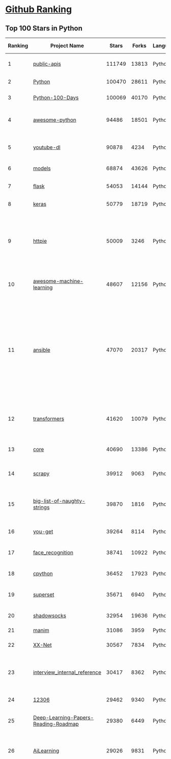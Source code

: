 [Github Ranking](../README.md)
==========

## Top 100 Stars in Python

| Ranking | Project Name | Stars | Forks | Language | Open Issues | Description | Last Commit |
| ------- | ------------ | ----- | ----- | -------- | ----------- | ----------- | ----------- |
| 1 | [public-apis](https://github.com/public-apis/public-apis) | 111749 | 13813 | Python | 258 | A collective list of free APIs for use in software and web development. | 2021-03-01T20:52:43Z |
| 2 | [Python](https://github.com/TheAlgorithms/Python) | 100470 | 28611 | Python | 47 | All Algorithms implemented in Python | 2021-03-01T22:48:44Z |
| 3 | [Python-100-Days](https://github.com/jackfrued/Python-100-Days) | 100069 | 40170 | Python | 540 | Python - 100天从新手到大师 | 2021-02-15T04:29:29Z |
| 4 | [awesome-python](https://github.com/vinta/awesome-python) | 94486 | 18501 | Python | 133 | A curated list of awesome Python frameworks, libraries, software and resources | 2021-02-25T14:54:19Z |
| 5 | [youtube-dl](https://github.com/ytdl-org/youtube-dl) | 90878 | 4234 | Python | 3933 | Command-line program to download videos from YouTube.com and other video sites | 2021-03-01T23:21:43Z |
| 6 | [models](https://github.com/tensorflow/models) | 68874 | 43626 | Python | 1101 | Models and examples built with TensorFlow | 2021-03-01T22:03:26Z |
| 7 | [flask](https://github.com/pallets/flask) | 54053 | 14144 | Python | 26 | The Python micro framework for building web applications. | 2021-03-01T15:25:16Z |
| 8 | [keras](https://github.com/keras-team/keras) | 50779 | 18719 | Python | 3215 | Deep Learning for humans | 2021-03-02T02:47:43Z |
| 9 | [httpie](https://github.com/httpie/httpie) | 50009 | 3246 | Python | 141 | As easy as /aitch-tee-tee-pie/ 🥧 Modern, user-friendly command-line HTTP client for the API era. JSON support, colors, sessions, downloads, plugins & more. https://twitter.com/httpie | 2021-02-27T16:54:56Z |
| 10 | [awesome-machine-learning](https://github.com/josephmisiti/awesome-machine-learning) | 48607 | 12156 | Python | 1 | A curated list of awesome Machine Learning frameworks, libraries and software. | 2021-02-28T17:15:04Z |
| 11 | [ansible](https://github.com/ansible/ansible) | 47070 | 20317 | Python | 1890 | Ansible is a radically simple IT automation platform that makes your applications and systems easier to deploy and maintain. Automate everything from code deployment to network configuration to cloud management, in a language that approaches plain English, using SSH, with no agents to install on remote systems. https://docs.ansible.com. | 2021-03-02T00:10:46Z |
| 12 | [transformers](https://github.com/huggingface/transformers) | 41620 | 10079 | Python | 702 | 🤗Transformers: State-of-the-art Natural Language Processing for Pytorch and TensorFlow 2.0. | 2021-03-02T02:39:15Z |
| 13 | [core](https://github.com/home-assistant/core) | 40690 | 13386 | Python | 1587 | :house_with_garden: Open source home automation that puts local control and privacy first | 2021-03-02T02:25:28Z |
| 14 | [scrapy](https://github.com/scrapy/scrapy) | 39912 | 9063 | Python | 787 | Scrapy, a fast high-level web crawling & scraping framework for Python. | 2021-03-02T03:00:41Z |
| 15 | [big-list-of-naughty-strings](https://github.com/minimaxir/big-list-of-naughty-strings) | 39870 | 1816 | Python | 74 | The Big List of Naughty Strings is a list of strings which have a high probability of causing issues when used as user-input data. | 2021-02-22T01:19:23Z |
| 16 | [you-get](https://github.com/soimort/you-get) | 39264 | 8114 | Python | 351 | :arrow_double_down: Dumb downloader that scrapes the web | 2021-03-01T22:48:07Z |
| 17 | [face_recognition](https://github.com/ageitgey/face_recognition) | 38741 | 10922 | Python | 588 | The world's simplest facial recognition api for Python and the command line | 2021-02-14T15:50:55Z |
| 18 | [cpython](https://github.com/python/cpython) | 36452 | 17923 | Python | 1449 | The Python programming language | 2021-03-02T02:52:03Z |
| 19 | [superset](https://github.com/apache/superset) | 35671 | 6940 | Python | 745 | Apache Superset is a Data Visualization and Data Exploration Platform | 2021-03-02T01:11:21Z |
| 20 | [shadowsocks](https://github.com/shadowsocks/shadowsocks) | 32954 | 19636 | Python | 447 | None | 2021-02-28T20:39:55Z |
| 21 | [manim](https://github.com/3b1b/manim) | 31086 | 3959 | Python | 308 | Animation engine for explanatory math videos | 2021-03-01T06:41:46Z |
| 22 | [XX-Net](https://github.com/XX-net/XX-Net) | 30567 | 7834 | Python | 7690 | A proxy tool to bypass GFW. | 2021-01-20T11:06:31Z |
| 23 | [interview_internal_reference](https://github.com/0voice/interview_internal_reference) | 30417 | 8362 | Python | 23 | 2021年最新总结，阿里，腾讯，百度，美团，头条等技术面试题目，以及答案，专家出题人分析汇总。 | 2021-02-24T02:53:16Z |
| 24 | [12306](https://github.com/testerSunshine/12306) | 29462 | 9340 | Python | 258 | 12306智能刷票，订票 | 2021-01-11T03:52:27Z |
| 25 | [Deep-Learning-Papers-Reading-Roadmap](https://github.com/floodsung/Deep-Learning-Papers-Reading-Roadmap) | 29380 | 6449 | Python | 83 | Deep Learning papers reading roadmap for anyone who are eager to learn this amazing tech! | 2021-02-01T15:08:16Z |
| 26 | [AiLearning](https://github.com/apachecn/AiLearning) | 29026 | 9831 | Python | 33 | AiLearning: 机器学习 - MachineLearning - ML、深度学习 - DeepLearning - DL、自然语言处理 NLP | 2021-01-20T16:02:37Z |
| 27 | [funNLP](https://github.com/fighting41love/funNLP) | 28941 | 8576 | Python | 13 | 中英文敏感词、语言检测、中外手机/电话归属地/运营商查询、名字推断性别、手机号抽取、身份证抽取、邮箱抽取、中日文人名库、中文缩写库、拆字词典、词汇情感值、停用词、反动词表、暴恐词表、繁简体转换、英文模拟中文发音、汪峰歌词生成器、职业名称词库、同义词库、反义词库、否定词库、汽车品牌词库、汽车零件词库、连续英文切割、各种中文词向量、公司名字大全、古诗词库、IT词库、财经词库、成语词库、地名词库、历史名人词库、诗词词库、医学词库、饮食词库、法律词库、汽车词库、动物词库、中文聊天语料、中文谣言数据、百度中文问答数据集、句子相似度匹配算法集合、bert资源、文本生成&摘要相关工具、cocoNLP信息抽取工具、国内电话号码正则匹配、清华大学XLORE:中英文跨语言百科知识图谱、清华大学人工智能技术系列报告、自然语言生成、NLU太难了系列、自动对联数据及机器人、用户名黑名单列表、罪名法务名词及分类模型、微信公众号语料、cs224n深度学习自然语言处理课程、中文手写汉字识别、中文自然语言处理 语料/数据集、变量命名神器、分词语料库+代码、任务型对话英文数据集、ASR 语音数据集 + 基于深度学习的中文语音识别系统、笑声检测器、Microsoft多语言数字/单位/如日期时间识别包、中华新华字典数据库及api(包括常用歇后语、成语、词语和汉字)、文档图谱自动生成、SpaCy 中文模型、Common Voice语音识别数据集新版、神经网络关系抽取、基于bert的命名实体识别、关键词(Keyphrase)抽取包pke、基于医疗领域知识图谱的问答系统、基于依存句法与语义角色标注的事件三元组抽取、依存句法分析4万句高质量标注数据、cnocr：用来做中文OCR的Python3包、中文人物关系知识图谱项目、中文nlp竞赛项目及代码汇总、中文字符数据、speech-aligner: 从“人声语音”及其“语言文本”产生音素级别时间对齐标注的工具、AmpliGraph: 知识图谱表示学习(Python)库：知识图谱概念链接预测、Scattertext 文本可视化(python)、语言/知识表示工具：BERT & ERNIE、中文对比英文自然语言处理NLP的区别综述、Synonyms中文近义词工具包、HarvestText领域自适应文本挖掘工具（新词发现-情感分析-实体链接等）、word2word：(Python)方便易用的多语言词-词对集：62种语言/3,564个多语言对、语音识别语料生成工具：从具有音频/字幕的在线视频创建自动语音识别(ASR)语料库、构建医疗实体识别的模型（包含词典和语料标注）、单文档非监督的关键词抽取、Kashgari中使用gpt-2语言模型、开源的金融投资数据提取工具、文本自动摘要库TextTeaser: 仅支持英文、人民日报语料处理工具集、一些关于自然语言的基本模型、基于14W歌曲知识库的问答尝试--功能包括歌词接龙and已知歌词找歌曲以及歌曲歌手歌词三角关系的问答、基于Siamese bilstm模型的相似句子判定模型并提供训练数据集和测试数据集、用Transformer编解码模型实现的根据Hacker News文章标题自动生成评论、用BERT进行序列标记和文本分类的模板代码、LitBank：NLP数据集——支持自然语言处理和计算人文学科任务的100部带标记英文小说语料、百度开源的基准信息抽取系统、虚假新闻数据集、Facebook: LAMA语言模型分析，提供Transformer-XL/BERT/ELMo/GPT预训练语言模型的统一访问接口、CommonsenseQA：面向常识的英文QA挑战、中文知识图谱资料、数据及工具、各大公司内部里大牛分享的技术文档 PDF 或者 PPT、自然语言生成SQL语句（英文）、中文NLP数据增强（EDA）工具、英文NLP数据增强工具 、基于医药知识图谱的智能问答系统、京东商品知识图谱、基于mongodb存储的军事领域知识图谱问答项目、基于远监督的中文关系抽取、语音情感分析、中文ULMFiT-情感分析-文本分类-语料及模型、一个拍照做题程序、世界各国大规模人名库、一个利用有趣中文语料库 qingyun 训练出来的中文聊天机器人、中文聊天机器人seqGAN、省市区镇行政区划数据带拼音标注、教育行业新闻语料库包含自动文摘功能、开放了对话机器人-知识图谱-语义理解-自然语言处理工具及数据、中文知识图谱：基于百度百科中文页面-抽取三元组信息-构建中文知识图谱、masr: 中文语音识别-提供预训练模型-高识别率、Python音频数据增广库、中文全词覆盖BERT及两份阅读理解数据、ConvLab：开源多域端到端对话系统平台、中文自然语言处理数据集、基于最新版本rasa搭建的对话系统、基于TensorFlow和BERT的管道式实体及关系抽取、一个小型的证券知识图谱/知识库、复盘所有NLP比赛的TOP方案、OpenCLaP：多领域开源中文预训练语言模型仓库、UER：基于不同语料+编码器+目标任务的中文预训练模型仓库、中文自然语言处理向量合集、基于金融-司法领域(兼有闲聊性质)的聊天机器人、g2pC：基于上下文的汉语读音自动标记模块、Zincbase 知识图谱构建工具包、诗歌质量评价/细粒度情感诗歌语料库、快速转化「中文数字」和「阿拉伯数字」、百度知道问答语料库、基于知识图谱的问答系统、jieba_fast 加速版的jieba、正则表达式教程、中文阅读理解数据集、基于BERT等最新语言模型的抽取式摘要提取、Python利用深度学习进行文本摘要的综合指南、知识图谱深度学习相关资料整理、维基大规模平行文本语料、StanfordNLP 0.2.0：纯Python版自然语言处理包、NeuralNLP-NeuralClassifier：腾讯开源深度学习文本分类工具、端到端的封闭域对话系统、中文命名实体识别：NeuroNER vs. BertNER、新闻事件线索抽取、2019年百度的三元组抽取比赛：“科学空间队”源码、基于依存句法的开放域文本知识三元组抽取和知识库构建、中文的GPT2训练代码、ML-NLP - 机器学习(Machine Learning)NLP面试中常考到的知识点和代码实现、nlp4han:中文自然语言处理工具集(断句/分词/词性标注/组块/句法分析/语义分析/NER/N元语法/HMM/代词消解/情感分析/拼写检查、XLM：Facebook的跨语言预训练语言模型、用基于BERT的微调和特征提取方法来进行知识图谱百度百科人物词条属性抽取、中文自然语言处理相关的开放任务-数据集-当前最佳结果、CoupletAI - 基于CNN+Bi-LSTM+Attention 的自动对对联系统、抽象知识图谱、MiningZhiDaoQACorpus - 580万百度知道问答数据挖掘项目、brat rapid annotation tool: 序列标注工具、大规模中文知识图谱数据：1.4亿实体、数据增强在机器翻译及其他nlp任务中的应用及效果、allennlp阅读理解:支持多种数据和模型、PDF表格数据提取工具 、 Graphbrain：AI开源软件库和科研工具，目的是促进自动意义提取和文本理解以及知识的探索和推断、简历自动筛选系统、基于命名实体识别的简历自动摘要、中文语言理解测评基准，包括代表性的数据集&基准模型&语料库&排行榜、树洞 OCR 文字识别 、从包含表格的扫描图片中识别表格和文字、语声迁移、Python口语自然语言处理工具集(英文)、 similarity：相似度计算工具包，java编写、海量中文预训练ALBERT模型 、Transformers 2.0 、基于大规模音频数据集Audioset的音频增强 、Poplar：网页版自然语言标注工具、图片文字去除，可用于漫画翻译 、186种语言的数字叫法库、Amazon发布基于知识的人-人开放领域对话数据集 、中文文本纠错模块代码、繁简体转换 、 Python实现的多种文本可读性评价指标、类似于人名/地名/组织机构名的命名体识别数据集 、东南大学《知识图谱》研究生课程(资料)、. 英文拼写检查库 、 wwsearch是企业微信后台自研的全文检索引擎、CHAMELEON：深度学习新闻推荐系统元架构 、 8篇论文梳理BERT相关模型进展与反思、DocSearch：免费文档搜索引擎、 LIDA：轻量交互式对话标注工具 、aili - the fastest in-memory index in the East 东半球最快并发索引 、知识图谱车音工作项目、自然语言生成资源大全 、中日韩分词库mecab的Python接口库、中文文本摘要/关键词提取、汉字字符特征提取器 (featurizer)，提取汉字的特征（发音特征、字形特征）用做深度学习的特征、中文生成任务基准测评 、中文缩写数据集、中文任务基准测评 - 代表性的数据集-基准(预训练)模型-语料库-baseline-工具包-排行榜、PySS3：面向可解释AI的SS3文本分类器机器可视化工具 、中文NLP数据集列表、COPE - 格律诗编辑程序、doccano：基于网页的开源协同多语言文本标注工具 、PreNLP：自然语言预处理库、简单的简历解析器，用来从简历中提取关键信息、用于中文闲聊的GPT2模型：GPT2-chitchat、基于检索聊天机器人多轮响应选择相关资源列表(Leaderboards、Datasets、Papers)、(Colab)抽象文本摘要实现集锦(教程 、词语拼音数据、高效模糊搜索工具、NLP数据增广资源集、微软对话机器人框架 、 GitHub Typo Corpus：大规模GitHub多语言拼写错误/语法错误数据集、TextCluster：短文本聚类预处理模块 Short text cluster、面向语音识别的中文文本规范化、BLINK：最先进的实体链接库、BertPunc：基于BERT的最先进标点修复模型、Tokenizer：快速、可定制的文本词条化库、中文语言理解测评基准，包括代表性的数据集、基准(预训练)模型、语料库、排行榜、spaCy 医学文本挖掘与信息提取 、 NLP任务示例项目代码集、 python拼写检查库、chatbot-list - 行业内关于智能客服、聊天机器人的应用和架构、算法分享和介绍、语音质量评价指标(MOSNet, BSSEval, STOI, PESQ, SRMR)、 用138GB语料训练的法文RoBERTa预训练语言模型 、BERT-NER-Pytorch：三种不同模式的BERT中文NER实验、无道词典 - 有道词典的命令行版本，支持英汉互查和在线查询、2019年NLP亮点回顾、 Chinese medical dialogue data 中文医疗对话数据集 、最好的汉字数字(中文数字)-阿拉伯数字转换工具、 基于百科知识库的中文词语多词义/义项获取与特定句子词语语义消歧、awesome-nlp-sentiment-analysis - 情感分析、情绪原因识别、评价对象和评价词抽取、LineFlow：面向所有深度学习框架的NLP数据高效加载器、中文医学NLP公开资源整理 、MedQuAD：(英文)医学问答数据集、将自然语言数字串解析转换为整数和浮点数、Transfer Learning in Natural Language Processing (NLP) 、面向语音识别的中文/英文发音辞典、Tokenizers：注重性能与多功能性的最先进分词器、CLUENER 细粒度命名实体识别 Fine Grained Named Entity Recognition、 基于BERT的中文命名实体识别、中文谣言数据库、NLP数据集/基准任务大列表、nlp相关的一些论文及代码, 包括主题模型、词向量(Word Embedding)、命名实体识别(NER)、文本分类(Text Classificatin)、文本生成(Text Generation)、文本相似性(Text Similarity)计算等，涉及到各种与nlp相关的算法，基于keras和tensorflow 、Python文本挖掘/NLP实战示例、 Blackstone：面向非结构化法律文本的spaCy pipeline和NLP模型通过同义词替换实现文本“变脸” 、中文 预训练 ELECTREA 模型: 基于对抗学习 pretrain Chinese Model 、albert-chinese-ner - 用预训练语言模型ALBERT做中文NER 、基于GPT2的特定主题文本生成/文本增广、开源预训练语言模型合集、多语言句向量包、编码、标记和实现：一种可控高效的文本生成方法、 英文脏话大列表 、attnvis：GPT2、BERT等transformer语言模型注意力交互可视化、CoVoST：Facebook发布的多语种语音-文本翻译语料库，包括11种语言(法语、德语、荷兰语、俄语、西班牙语、意大利语、土耳其语、波斯语、瑞典语、蒙古语和中文)的语音、文字转录及英文译文、Jiagu自然语言处理工具 - 以BiLSTM等模型为基础，提供知识图谱关系抽取 中文分词 词性标注 命名实体识别 情感分析 新词发现 关键词 文本摘要 文本聚类等功能、用unet实现对文档表格的自动检测，表格重建、NLP事件提取文献资源列表 、 金融领域自然语言处理研究资源大列表、CLUEDatasetSearch - 中英文NLP数据集：搜索所有中文NLP数据集，附常用英文NLP数据集 、medical_NER - 中文医学知识图谱命名实体识别 、(哈佛)讲因果推理的免费书、知识图谱相关学习资料/数据集/工具资源大列表、Forte：灵活强大的自然语言处理pipeline工具集 、Python字符串相似性算法库、PyLaia：面向手写文档分析的深度学习工具包、TextFooler：针对文本分类/推理的对抗文本生成模块、Haystack：灵活、强大的可扩展问答(QA)框架、中文关键短语抽取工具 | 2020-12-22T20:11:33Z |
| 28 | [localstack](https://github.com/localstack/localstack) | 28826 | 2274 | Python | 256 | 💻  A fully functional local AWS cloud stack. Develop and test your cloud & Serverless apps offline! | 2021-03-01T19:32:24Z |
| 29 | [pandas](https://github.com/pandas-dev/pandas) | 28671 | 11946 | Python | 3664 | Flexible and powerful data analysis / manipulation library for Python, providing labeled data structures similar to R data.frame objects, statistical functions, and much more | 2021-03-02T01:29:52Z |
| 30 | [fastapi](https://github.com/tiangolo/fastapi) | 28017 | 1901 | Python | 701 | FastAPI framework, high performance, easy to learn, fast to code, ready for production | 2021-03-02T03:00:10Z |
| 31 | [certbot](https://github.com/certbot/certbot) | 27754 | 3052 | Python | 578 | Certbot is EFF's tool to obtain certs from Let's Encrypt and (optionally) auto-enable HTTPS on your server.  It can also act as a client for any other CA that uses the ACME protocol. | 2021-03-01T20:56:23Z |
| 32 | [bert](https://github.com/google-research/bert) | 27111 | 7663 | Python | 777 | TensorFlow code and pre-trained models for BERT | 2021-02-25T12:31:57Z |
| 33 | [jieba](https://github.com/fxsjy/jieba) | 25604 | 6122 | Python | 598 | 结巴中文分词 | 2020-12-05T18:32:32Z |
| 34 | [DeepFaceLab](https://github.com/iperov/DeepFaceLab) | 24129 | 5479 | Python | 266 | DeepFaceLab is the leading software for creating deepfakes. | 2021-02-26T12:32:50Z |
| 35 | [rich](https://github.com/willmcgugan/rich) | 23713 | 695 | Python | 11 | Rich is a Python library for rich text and beautiful formatting in the terminal. | 2021-03-01T22:37:53Z |
| 36 | [cheat.sh](https://github.com/chubin/cheat.sh) | 23641 | 1196 | Python | 83 | the only cheat sheet you need | 2021-02-28T17:26:58Z |
| 37 | [gym](https://github.com/openai/gym) | 23570 | 6725 | Python | 261 | A toolkit for developing and comparing reinforcement learning algorithms. | 2021-02-28T14:52:40Z |
| 38 | [Real-Time-Voice-Cloning](https://github.com/CorentinJ/Real-Time-Voice-Cloning) | 23209 | 4472 | Python | 12 | Clone a voice in 5 seconds to generate arbitrary speech in real-time | 2021-02-23T14:11:03Z |
| 39 | [YouCompleteMe](https://github.com/ycm-core/YouCompleteMe) | 22561 | 2613 | Python | 34 | A code-completion engine for Vim | 2021-02-23T10:48:56Z |
| 40 | [linux-insides](https://github.com/0xAX/linux-insides) | 22409 | 2551 | Python | 42 | A little bit about a linux kernel | 2021-02-27T07:28:31Z |
| 41 | [PayloadsAllTheThings](https://github.com/swisskyrepo/PayloadsAllTheThings) | 22407 | 6583 | Python | 9 | A list of useful payloads and bypass for Web Application Security and Pentest/CTF | 2021-02-26T15:37:41Z |
| 42 | [HanLP](https://github.com/hankcs/HanLP) | 22171 | 5942 | Python | 4 | 中文分词 词性标注 命名实体识别 依存句法分析 语义依存分析 新词发现 关键词短语提取 自动摘要 文本分类聚类 拼音简繁转换 自然语言处理 | 2021-03-01T10:02:26Z |
| 43 | [interactive-coding-challenges](https://github.com/donnemartin/interactive-coding-challenges) | 21987 | 3498 | Python | 58 | 120+ interactive Python coding interview challenges (algorithms and data structures).  Includes Anki flashcards. | 2020-12-11T15:29:16Z |
| 44 | [compose](https://github.com/docker/compose) | 21968 | 3650 | Python | 484 | Define and run multi-container applications with Docker | 2021-03-01T22:23:50Z |
| 45 | [mitmproxy](https://github.com/mitmproxy/mitmproxy) | 21630 | 2783 | Python | 228 | An interactive TLS-capable intercepting HTTP proxy for penetration testers and software developers. | 2021-02-27T09:50:46Z |
| 46 | [pipenv](https://github.com/pypa/pipenv) | 21587 | 1600 | Python | 505 |  Python Development Workflow for Humans. | 2021-02-18T09:05:53Z |
| 47 | [ItChat](https://github.com/littlecodersh/ItChat) | 21235 | 4981 | Python | 231 | A complete and graceful API for Wechat. 微信个人号接口、微信机器人及命令行微信，三十行即可自定义个人号机器人。 | 2021-02-28T15:51:27Z |
| 48 | [sherlock](https://github.com/sherlock-project/sherlock) | 20785 | 2132 | Python | 86 | 🔎 Hunt down social media accounts by username across social networks | 2021-02-26T14:57:11Z |
| 49 | [python-cheatsheet](https://github.com/gto76/python-cheatsheet) | 20389 | 3855 | Python | 23 | Comprehensive Python Cheatsheet | 2021-03-01T12:03:30Z |
| 50 | [django-rest-framework](https://github.com/encode/django-rest-framework) | 20370 | 5572 | Python | 374 | Web APIs for Django. 🎸 | 2021-03-01T08:00:43Z |
| 51 | [d2l-zh](https://github.com/d2l-ai/d2l-zh) | 20182 | 5172 | Python | 4 | 《动手学深度学习》：面向中文读者、能运行、可讨论。中英文版被全球175所大学采用教学。 | 2021-03-01T20:56:49Z |
| 52 | [tornado](https://github.com/tornadoweb/tornado) | 19826 | 5334 | Python | 220 | Tornado is a Python web framework and asynchronous networking library, originally developed at FriendFeed. | 2021-02-25T08:20:45Z |
| 53 | [pytorch-tutorial](https://github.com/yunjey/pytorch-tutorial) | 19806 | 6279 | Python | 75 | PyTorch Tutorial for Deep Learning Researchers | 2020-12-21T07:28:47Z |
| 54 | [black](https://github.com/psf/black) | 19751 | 1271 | Python | 424 | The uncompromising Python code formatter | 2021-03-02T00:35:57Z |
| 55 | [spaCy](https://github.com/explosion/spaCy) | 19712 | 3322 | Python | 115 | 💫 Industrial-strength Natural Language Processing (NLP) in Python | 2021-03-02T00:24:22Z |
| 56 | [ML-From-Scratch](https://github.com/eriklindernoren/ML-From-Scratch) | 19519 | 3750 | Python | 37 | Machine Learning From Scratch. Bare bones NumPy implementations of machine learning models and algorithms with a focus on accessibility. Aims to cover everything from linear regression to deep learning. | 2020-12-21T21:14:19Z |
| 57 | [sqlmap](https://github.com/sqlmapproject/sqlmap) | 19464 | 4195 | Python | 42 | Automatic SQL injection and database takeover tool | 2021-02-25T11:19:13Z |
| 58 | [algorithms](https://github.com/keon/algorithms) | 18803 | 3862 | Python | 150 | Minimal examples of data structures and algorithms in Python | 2021-02-09T04:53:57Z |
| 59 | [python-fire](https://github.com/google/python-fire) | 18723 | 1131 | Python | 94 | Python Fire is a library for automatically generating command line interfaces (CLIs) from absolutely any Python object. | 2021-02-28T17:53:33Z |
| 60 | [redash](https://github.com/getredash/redash) | 18299 | 3148 | Python | 599 | Make Your Company Data Driven. Connect to any data source, easily visualize, dashboard and share your data. | 2021-03-01T18:10:37Z |
| 61 | [algo](https://github.com/wangzheng0822/algo) | 18002 | 5832 | Python | 131 | 数据结构和算法必知必会的50个代码实现 | 2021-02-12T18:32:58Z |
| 62 | [glances](https://github.com/nicolargo/glances) | 17930 | 1175 | Python | 194 | Glances an Eye on your system. A top/htop alternative for GNU/Linux, BSD, Mac OS and Windows operating systems. | 2021-02-28T09:21:27Z |
| 63 | [NLP-progress](https://github.com/sebastianruder/NLP-progress) | 17887 | 3063 | Python | 27 | Repository to track the progress in Natural Language Processing (NLP), including the datasets and the current state-of-the-art for the most common NLP tasks. | 2021-02-20T12:45:04Z |
| 64 | [macOS-Security-and-Privacy-Guide](https://github.com/drduh/macOS-Security-and-Privacy-Guide) | 17764 | 1249 | Python | 7 | Guide to securing and improving privacy on macOS | 2020-11-11T19:58:48Z |
| 65 | [tqdm](https://github.com/tqdm/tqdm) | 17592 | 909 | Python | 276 | A Fast, Extensible Progress Bar for Python and CLI | 2021-03-01T18:33:15Z |
| 66 | [hosts](https://github.com/StevenBlack/hosts) | 17320 | 1547 | Python | 33 | Consolidating and extending hosts files from several well-curated sources. You can optionally pick extensions to block pornography, social media, and other categories. | 2021-02-28T19:28:03Z |
| 67 | [celery](https://github.com/celery/celery) | 16789 | 3954 | Python | 491 | Distributed Task Queue (development branch) | 2021-03-01T15:41:29Z |
| 68 | [numpy](https://github.com/numpy/numpy) | 16417 | 5304 | Python | 2247 | The fundamental package for scientific computing with Python. | 2021-03-01T22:29:22Z |
| 69 | [magenta](https://github.com/magenta/magenta) | 16342 | 3356 | Python | 301 | Magenta: Music and Art Generation with Machine Intelligence | 2021-02-18T16:24:31Z |
| 70 | [spleeter](https://github.com/deezer/spleeter) | 15695 | 1611 | Python | 81 | Deezer source separation library including pretrained models. | 2021-03-01T13:04:37Z |
| 71 | [Depix](https://github.com/beurtschipper/Depix) | 15635 | 1910 | Python | 9 | Recovers passwords from pixelized screenshots | 2021-02-17T09:35:09Z |
| 72 | [examples](https://github.com/pytorch/examples) | 15552 | 7273 | Python | 303 | A set of examples around pytorch in Vision, Text, Reinforcement Learning, etc. | 2021-02-23T09:06:50Z |
| 73 | [TensorFlow-Course](https://github.com/instillai/TensorFlow-Course) | 15478 | 3127 | Python | 2 | :satellite: Simple and ready-to-use tutorials for TensorFlow  | 2020-12-21T21:15:27Z |
| 74 | [locust](https://github.com/locustio/locust) | 15476 | 2059 | Python | 55 | Scalable user load testing tool written in Python | 2021-03-01T20:39:55Z |
| 75 | [CheatSheetSeries](https://github.com/OWASP/CheatSheetSeries) | 15449 | 2244 | Python | 42 | The OWASP Cheat Sheet Series was created to provide a concise collection of high value information on specific application security topics. | 2021-03-01T22:46:09Z |
| 76 | [bitcoinbook](https://github.com/bitcoinbook/bitcoinbook) | 15439 | 4277 | Python | 90 | Mastering Bitcoin 2nd Edition - Programming the Open Blockchain | 2021-03-02T02:42:51Z |
| 77 | [jumpserver](https://github.com/jumpserver/jumpserver) | 15317 | 4103 | Python | 138 | JumpServer 是全球首款开源的堡垒机，是符合 4A 的专业运维安全审计系统。 | 2021-03-01T11:27:56Z |
| 78 | [detectron2](https://github.com/facebookresearch/detectron2) | 15170 | 3869 | Python | 89 | Detectron2 is FAIR's next-generation platform for object detection and segmentation. | 2021-02-27T04:23:21Z |
| 79 | [ray](https://github.com/ray-project/ray) | 15021 | 2420 | Python | 1344 | An open source framework that provides a simple, universal API for building distributed applications. Ray is packaged with RLlib, a scalable reinforcement learning library, and Tune, a scalable hyperparameter tuning library. | 2021-03-02T02:40:20Z |
| 80 | [professional-programming](https://github.com/charlax/professional-programming) | 14935 | 1332 | Python | 0 | A collection of full-stack resources for programmers. | 2021-03-01T18:49:52Z |
| 81 | [toml](https://github.com/toml-lang/toml) | 14931 | 731 | Python | 37 | Tom's Obvious, Minimal Language | 2021-02-24T18:14:38Z |
| 82 | [pyspider](https://github.com/binux/pyspider) | 14895 | 3571 | Python | 279 | A Powerful Spider(Web Crawler) System in Python. | 2020-10-22T04:00:13Z |
| 83 | [bokeh](https://github.com/bokeh/bokeh) | 14749 | 3655 | Python | 627 | Interactive Data Visualization in the browser, from  Python | 2021-03-01T22:45:18Z |
| 84 | [ipython](https://github.com/ipython/ipython) | 14683 | 4138 | Python | 1473 | Official repository for IPython itself. Other repos in the IPython organization contain things like the website, documentation builds, etc. | 2021-02-26T23:42:08Z |
| 85 | [Awesome-Linux-Software](https://github.com/luong-komorebi/Awesome-Linux-Software) | 14671 | 1540 | Python | 24 | A list of awesome applications, software, tools and other materials for Linux distros.  | 2021-02-19T09:54:37Z |
| 86 | [sanic](https://github.com/sanic-org/sanic) | 14632 | 1315 | Python | 40 | Async Python 3.7+ web server/framework \| Build fast. Run fast. | 2021-03-01T21:08:30Z |
| 87 | [nginx-proxy](https://github.com/nginx-proxy/nginx-proxy) | 14464 | 2581 | Python | 685 | Automated nginx proxy for Docker containers using docker-gen | 2021-02-25T20:00:09Z |
| 88 | [pytorch-CycleGAN-and-pix2pix](https://github.com/junyanz/pytorch-CycleGAN-and-pix2pix) | 14365 | 4308 | Python | 329 | Image-to-Image Translation in PyTorch | 2021-03-02T00:40:20Z |
| 89 | [luigi](https://github.com/spotify/luigi) | 14262 | 2230 | Python | 70 | Luigi is a Python module that helps you build complex pipelines of batch jobs. It handles dependency resolution, workflow management, visualization etc. It also comes with Hadoop support built in.  | 2021-03-01T00:36:42Z |
| 90 | [gpt-2](https://github.com/openai/gpt-2) | 14232 | 3604 | Python | 126 | Code for the paper "Language Models are Unsupervised Multitask Learners" | 2021-01-24T05:14:38Z |
| 91 | [PySnooper](https://github.com/cool-RR/PySnooper) | 14221 | 885 | Python | 17 | Never use print for debugging again | 2021-02-27T09:15:00Z |
| 92 | [poetry](https://github.com/python-poetry/poetry) | 14063 | 1118 | Python | 1061 | Python dependency management and packaging made easy. | 2021-03-01T18:13:22Z |
| 93 | [dash](https://github.com/plotly/dash) | 14041 | 1431 | Python | 413 | Analytical Web Apps for Python, R, Julia, and Jupyter. No JavaScript Required. | 2021-02-22T17:45:01Z |
| 94 | [cookiecutter](https://github.com/cookiecutter/cookiecutter) | 13950 | 1413 | Python | 205 | A command-line utility that creates projects from cookiecutters (project templates), e.g. Python package projects, VueJS projects. | 2021-02-23T06:14:29Z |
| 95 | [python-telegram-bot](https://github.com/python-telegram-bot/python-telegram-bot) | 13923 | 2915 | Python | 30 | We have made you a wrapper you can't refuse | 2021-03-01T19:53:59Z |
| 96 | [wechat_jump_game](https://github.com/wangshub/wechat_jump_game) | 13897 | 4540 | Python | 33 | 微信《跳一跳》Python 辅助 | 2020-11-13T17:32:05Z |
| 97 | [mmdetection](https://github.com/open-mmlab/mmdetection) | 13767 | 4761 | Python | 338 | OpenMMLab Detection Toolbox and Benchmark | 2021-03-02T02:44:02Z |
| 98 | [streamlit](https://github.com/streamlit/streamlit) | 13591 | 1148 | Python | 595 | Streamlit — The fastest way to build data apps in Python | 2021-03-01T23:00:14Z |
| 99 | [labelImg](https://github.com/tzutalin/labelImg) | 13495 | 4392 | Python | 282 | 🖍️ LabelImg is a graphical image annotation tool and label object bounding boxes in images | 2021-03-01T09:20:40Z |
| 100 | [zipline](https://github.com/quantopian/zipline) | 13449 | 3884 | Python | 336 | Zipline, a Pythonic Algorithmic Trading Library | 2021-02-14T16:26:07Z |

